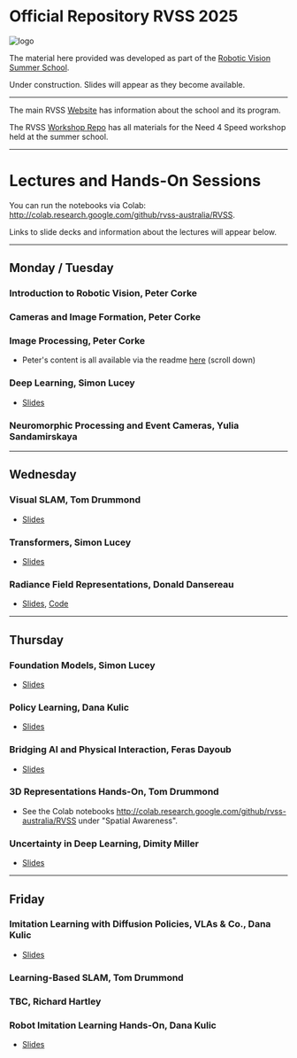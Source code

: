 # Official Repository RVSS 2025

![logo](Pics/RVSS-logo-col.med.jpg)

The material here provided was developed as part of the [Robotic Vision Summer School](https://www.rvss.org.au/).

Under construction. Slides will appear as they become available.

---
The main RVSS [Website](https://www.rvss.org.au/) has information about the school and its program.

The RVSS [Workshop Repo](https://github.com/rvss-australia/RVSS_Need4Speed) has all materials for the Need 4 Speed workshop held at the summer school.

---
# Lectures and Hands-On Sessions
You can run the notebooks via Colab: http://colab.research.google.com/github/rvss-australia/RVSS.

Links to slide decks and information about the lectures will appear below.

---
## Monday / Tuesday

### Introduction to Robotic Vision, Peter Corke
### Cameras and Image Formation, Peter Corke
### Image Processing, Peter Corke
* Peter's content is all available via the readme [here](Robotic_Vision) (scroll down)
  
### Deep Learning, Simon Lucey
* [Slides](Visual_Learning/RVSS2025-Intro_DL-Lecture_1.pdf)

### Neuromorphic Processing and Event Cameras, Yulia Sandamirskaya

---
## Wednesday

### Visual SLAM, Tom Drummond
* [Slides](Spatial_Awareness/Slides/RVSS-2025_Visual_SLAM.pdf)

### Transformers, Simon Lucey
* [Slides](Visual_Learning/RVSS2025-Tokens_and_Transformers.pdf)

### Radiance Field Representations, Donald Dansereau
* [Slides](Radiance_Fields/RVSS2025_RadianceFields.pdf), [Code](Radiance_Fields/Code)

---
## Thursday

### Foundation Models, Simon Lucey
* [Slides](Visual_Learning/RVSS2025-Foundational.pdf)

### Policy Learning, Dana Kulic
* [Slides](Reinforcement_Learning/LearningToAct-Session1.pdf)

### Bridging AI and Physical Interaction, Feras Dayoub	
* [Slides](AI_and_Physical_Interaction/RVSS2025-Feras-Dayoub_Lecture.pdf)

### 3D Representations Hands-On, Tom Drummond
* See the Colab notebooks http://colab.research.google.com/github/rvss-australia/RVSS under "Spatial Awareness".

### Uncertainty in Deep Learning, Dimity Miller
* [Slides](Uncertainty_in_Deep_Learning/RVSS_2025_UncDL.pdf)

---
## Friday

### Imitation Learning with Diffusion Policies, VLAs & Co., Dana Kulic
* [Slides](Reinforcement_Learning/LearningToAct-Session2.pdf)

### Learning-Based SLAM, Tom Drummond

### TBC, Richard Hartley

### Robot Imitation Learning Hands-On, Dana Kulic
* [Slides](Reinforcement_Learning/LearningToAct-Session3.pdf)


